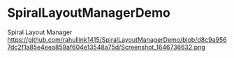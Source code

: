 # SpiralLayoutManagerDemo
Spiral Layout Manager
https://github.com/rahullink1415/SpiralLayoutManagerDemo/blob/d8c9a9567dc2f1a85e4eea859af604e13548a75d/Screenshot_1646736632.png


